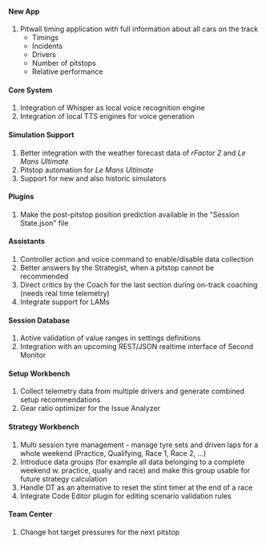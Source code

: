 #### New App
  1. Pitwall timing application with full information about all cars on the track
     - Timings
	 - Incidents
	 - Drivers
	 - Number of pitstops
	 - Relative performance

#### Core System
  1. Integration of Whisper as local voice recognition engine
  2. Integration of local TTS engines for voice generation

#### Simulation Support
  1. Better integration with the weather forecast data of *rFactor 2* and *Le Mans Ultimate*
  2. Pitstop automation for *Le Mans Ultimate*
  3. Support for new and also historic simulators

#### Plugins
  1. Make the post-pitstop position prediction available in the "Session State.json" file

#### Assistants
  1. Controller action and voice command to enable/disable data collection
  2. Better answers by the Strategist, when a pitstop cannot be recommended
  3. Direct critics by the Coach for the last section during on-track coaching (needs real time telemetry)
  4. Integrate support for LAMs

#### Session Database
  1. Active validation of value ranges in settings definitions
  2. Integration with an upcoming REST/JSON realtime interface of Second Monitor

#### Setup Workbench
  1. Collect telemetry data from multiple drivers and generate combined setup recommendations
  2. Gear ratio optimizer for the Issue Analyzer

#### Strategy Workbench
  1. Multi session tyre management - manage tyre sets and driven laps for a whole weekend (Practice, Qualifying, Race 1, Race 2, ...)
  2. Introduce data groups (for example all data belonging to a complete weekend w. practice, qualiy and race) and make this group usable for future strategy calculation
  3. Handle DT as an alternative to reset the stint timer at the end of a race
  4. Integrate Code Editor plugin for editing scenario validation rules

#### Team Center
  1. Change hot target pressures for the next pitstop